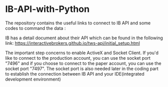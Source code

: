 # IB-API-with-Python
The repository contains the useful links to connect to IB API and some codes to command the data :

IB has a detail document about their API which can be found in the following link:
https://interactivebrokers.github.io/tws-api/initial_setup.html

The important step concerns to enable ActiveX and Socket Client. If you'd like to connect to the production account, you can use the socket port "7496" and if you choose to connect to the paper account, you can use the socket port "7497".
The socket port is also needed later in the coding part to establish the connection between IB API and your IDE(integrated development environment)
